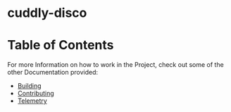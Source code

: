 # cuddly-disco

# Table of Contents
For more Information on how to work in the Project, check out some of the other Documentation provided:
<!--ts-->
   * [Building](docs/BUILDING.md)
   * [Contributing](docs/CONTRIBUTING.md)
   * [Telemetry](docs/TELEMETRY.md)
<!--te-->
